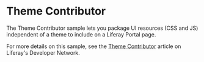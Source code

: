 # Theme Contributor

The Theme Contributor sample lets you package UI resources (CSS and JS)
independent of a theme to include on a Liferay Portal page.

For more details on this sample, see the
[Theme Contributor](https://dev.liferay.com/develop/reference/-/knowledge_base/7-0/theme-contributor)
article on Liferay's Developer Network.